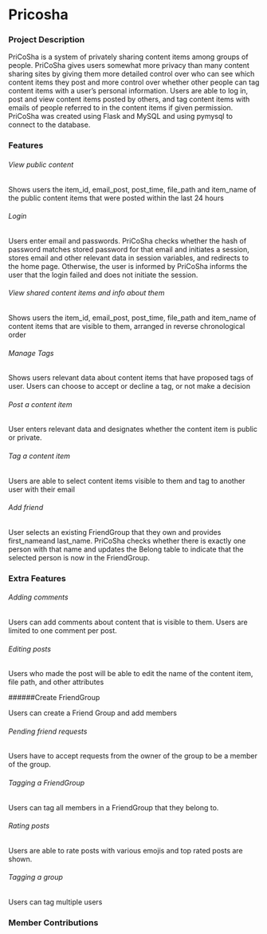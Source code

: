 # **Pricosha**

### **Project Description**
PriCoSha is a system of privately sharing content items among groups of people. PriCoSha gives users somewhat more privacy than many content sharing sites by giving them more detailed control over who can see which content items they post and more control over whether other people can tag content items with a user’s personal information. Users are able to log in, post and view content items posted by others, and tag content items with emails of people referred to in the content items if given permission. PriCoSha was created using Flask and MySQL and using pymysql to connect to the database.

### **Features**

###### View public content
  Shows users the item_id, email_post, post_time, file_path and item_name of the public content items that were posted within the last 24 hours

###### Login

  Users enter email and passwords. PriCoSha checks whether the hash of password matches stored password for that email and initiates a session, stores email and other relevant data in session variables, and redirects to the home page. Otherwise, the user is informed by PriCoSha informs the user that the login failed and does not initiate the session.

###### View shared content items and info about them

  Shows users the item_id, email_post, post_time, file_path and item_name of content items that are visible to them, arranged in reverse chronological order

###### Manage Tags

  Shows users relevant data about content items that have proposed tags of user. Users can choose to accept or decline a tag, or not make a decision

###### Post a content item

  User enters relevant data and designates whether the content item is public or private.

###### Tag a content item

  Users are able to select content items visible to them and tag to another user with their email

###### Add friend

  User selects an existing FriendGroup that they own and provides first_nameand last_name. PriCoSha checks whether there is exactly one person with that name and updates the Belong table to indicate that the selected person is now in the FriendGroup.


### **Extra Features**

###### Adding comments

  Users can add comments about content that is visible to them. Users are limited to one comment per post.

###### Editing posts

  Users who made the post will be able to edit the name of the content item, file path, and other attributes

######Create FriendGroup

  Users can create a Friend Group and add members

###### Pending friend requests

  Users have to accept requests from the owner of the group to be a member of the group.

###### Tagging a FriendGroup

  Users can tag all members in a FriendGroup that they belong to.

###### Rating posts

  Users are able to rate posts with various emojis and top rated posts are shown.

###### Tagging a group

  Users can tag multiple users 

### **Member Contributions**
